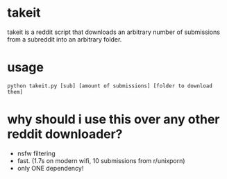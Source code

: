 # takeit
takeit is a reddit script that downloads an arbitrary number of submissions from a subreddit into an arbitrary folder.

# usage
```
python takeit.py [sub] [amount of submissions] [folder to download them]
```

# why should i use this over any other reddit downloader?

- nsfw filtering
- fast. (1.7s on modern wifi, 10 submissions from r/unixporn)
- only ONE dependency!
